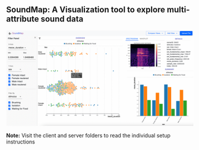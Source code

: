 ## SoundMap: A Visualization tool to explore multi-attribute sound data

![App Interface](./soundmap.png)

**Note:** Visit the client and server folders to read the individual setup instructions